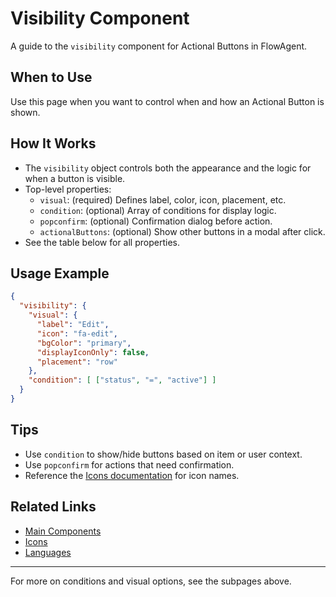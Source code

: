 # Visibility Component

A guide to the `visibility` component for Actional Buttons in FlowAgent.

## When to Use
Use this page when you want to control when and how an Actional Button is shown.

## How It Works
- The `visibility` object controls both the appearance and the logic for when a button is visible.
- Top-level properties:
  - `visual`: (required) Defines label, color, icon, placement, etc.
  - `condition`: (optional) Array of conditions for display logic.
  - `popconfirm`: (optional) Confirmation dialog before action.
  - `actionalButtons`: (optional) Show other buttons in a modal after click.
- See the table below for all properties.

## Usage Example
```json
{
  "visibility": {
    "visual": {
      "label": "Edit",
      "icon": "fa-edit",
      "bgColor": "primary",
      "displayIconOnly": false,
      "placement": "row"
    },
    "condition": [ ["status", "=", "active"] ]
  }
}
```

## Tips
- Use `condition` to show/hide buttons based on item or user context.
- Use `popconfirm` for actions that need confirmation.
- Reference the [Icons documentation](../../../icons.md) for icon names.

## Related Links
- [Main Components](components.md)
- [Icons](../../../icons.md)
- [Languages](../../../misc/languages.md)

---

For more on conditions and visual options, see the subpages above.